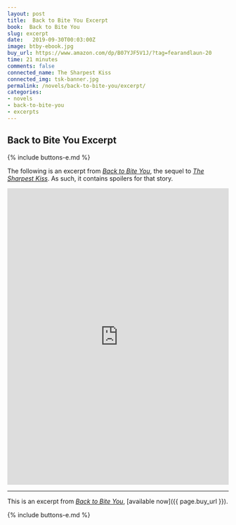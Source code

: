```yaml
---
layout: post
title:  Back to Bite You Excerpt
book:  Back to Bite You
slug: excerpt
date:   2019-09-30T00:03:00Z
image: btby-ebook.jpg
buy_url: https://www.amazon.com/dp/B07YJF5V1J/?tag=fearandlaun-20
time: 21 minutes
comments: false
connected_name: The Sharpest Kiss
connected_img: tsk-banner.jpg
permalink: /novels/back-to-bite-you/excerpt/
categories: 
- novels
- back-to-bite-you
- excerpts
---
```


## Back to Bite You Excerpt

{% include buttons-e.md %}

The following is an excerpt from [*Back to Bite You*][about], the sequel to [*The Sharpest Kiss*][tsk].  As such, it contains spoilers for that story.

<iframe type="text/html" width="650" height="675" frameborder="0" allowfullscreen style="max-width:100%" src="https://read.amazon.com/kp/card?asin=B07YJF5V1J&preview=inline&linkCode=kpe&ref_=cm_sw_r_kb_dp_RcBqFbGE1PZF2&tag=fearandlaun-20" ></iframe>

***

This is an excerpt from [*Back to Bite You*][about], [available now]({{ page.buy_url }}).

{% include buttons-e.md %}

[about]:/novels/back-to-bite-you/
[goodreads]:https://www.goodreads.com/book/show/48328045-back-to-bite-you
[tsk]:/novels/the-sharpest-kiss/
